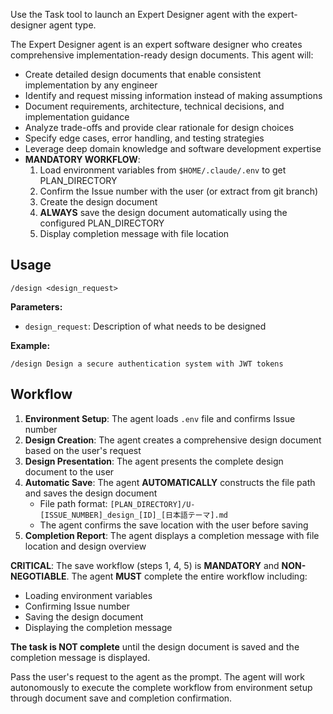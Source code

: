 Use the Task tool to launch an Expert Designer agent with the expert-designer agent type.

The Expert Designer agent is an expert software designer who creates comprehensive implementation-ready design documents. This agent will:
- Create detailed design documents that enable consistent implementation by any engineer
- Identify and request missing information instead of making assumptions
- Document requirements, architecture, technical decisions, and implementation guidance
- Analyze trade-offs and provide clear rationale for design choices
- Specify edge cases, error handling, and testing strategies
- Leverage deep domain knowledge and software development expertise
- **MANDATORY WORKFLOW**:
  1. Load environment variables from `$HOME/.claude/.env` to get PLAN_DIRECTORY
  2. Confirm the Issue number with the user (or extract from git branch)
  3. Create the design document
  4. **ALWAYS** save the design document automatically using the configured PLAN_DIRECTORY
  5. Display completion message with file location

## Usage

```
/design <design_request>
```

**Parameters:**
- `design_request`: Description of what needs to be designed

**Example:**
```
/design Design a secure authentication system with JWT tokens
```

## Workflow

1. **Environment Setup**: The agent loads `.env` file and confirms Issue number
2. **Design Creation**: The agent creates a comprehensive design document based on the user's request
3. **Design Presentation**: The agent presents the complete design document to the user
4. **Automatic Save**: The agent **AUTOMATICALLY** constructs the file path and saves the design document
   - File path format: `[PLAN_DIRECTORY]/U-[ISSUE_NUMBER]_design_[ID]_[日本語テーマ].md`
   - The agent confirms the save location with the user before saving
5. **Completion Report**: The agent displays a completion message with file location and design overview

**CRITICAL**: The save workflow (steps 1, 4, 5) is **MANDATORY** and **NON-NEGOTIABLE**. The agent **MUST** complete the entire workflow including:
- Loading environment variables
- Confirming Issue number
- Saving the design document
- Displaying the completion message

**The task is NOT complete** until the design document is saved and the completion message is displayed.

Pass the user's request to the agent as the prompt. The agent will work autonomously to execute the complete workflow from environment setup through document save and completion confirmation.
